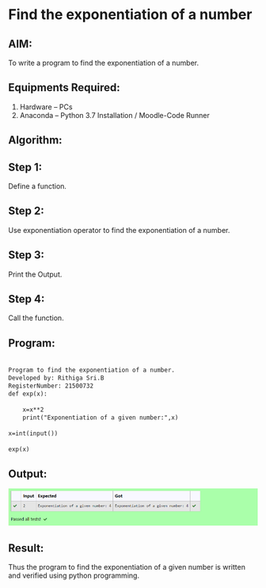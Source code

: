 # Find the exponentiation of a number

## AIM:
To write a program to find the exponentiation of a number.

## Equipments Required:
1. Hardware – PCs
2. Anaconda – Python 3.7 Installation / Moodle-Code Runner

## Algorithm:
## Step 1:
Define a function.

## Step 2:
Use exponentiation operator to find the exponentiation of a number.

## Step 3:
Print the Output.

## Step 4:
Call the function.

## Program:
```

Program to find the exponentiation of a number.
Developed by: Rithiga Sri.B 
RegisterNumber: 21500732
def exp(x):
    
    x=x**2
    print("Exponentiation of a given number:",x)

x=int(input())

exp(x) 

```

## Output:
![exponentiation of a number](./Output.png)


## Result:
Thus the program to find the exponentiation of a given number is written and verified using python programming.
